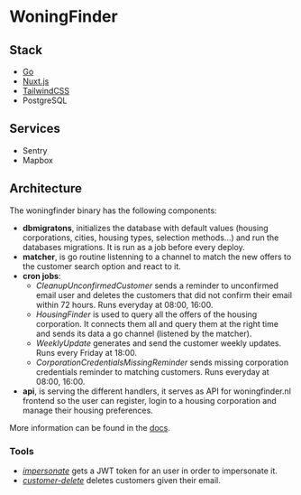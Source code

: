 # WoningFinder

## Stack

- [Go](https://go.dev)
- [Nuxt.js](https://nuxtjs.org)
- [TailwindCSS](https://tailwindcss.com)
- PostgreSQL

## Services

- Sentry
- Mapbox

## Architecture

The woningfinder binary has the following components:

- **dbmigratons**, initializes the database with default values (housing corporations, cities, housing types, selection methods...) and run the databases migrations. It is run as a job before every deploy.
- **matcher**, is go routine listenning to a channel to match the new offers to the customer search option and react to it.
- **cron jobs**:
  - _CleanupUnconfirmedCustomer_ sends a reminder to unconfirmed email user and deletes the customers that did not confirm their email within 72 hours. Runs everyday at 08:00, 16:00.
  - _HousingFinder_ is used to query all the offers of the housing corporation. It connects them all and query them at the right time and sends its data a go channel (listened by the matcher).
  - _WeeklyUpdate_ generates and send the customer weekly updates. Runs every Friday at 18:00.
  - _CorporationCredentialsMissingReminder_ sends missing corporation credentials reminder to matching customers. Runs everyday at 08:00, 16:00.
- **api**, is serving the different handlers, it serves as API for woningfinder.nl frontend so the user can register, login to a housing corporation and manage their housing preferences.

More information can be found in the [docs](docs/).

### Tools

- _[impersonate](cmd/impersonate)_ gets a JWT token for an user in order to impersonate it.
- _[customer-delete](cmd/customer-delete)_ deletes customers given their email.

